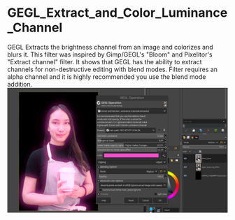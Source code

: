 # GEGL_Extract_and_Color_Luminance_Channel
GEGL Extracts the brightness channel from an image and colorizes and blurs it. This filter was inspired by Gimp/GEGL's "Bloom" and Pixelitor's "Extract channel" filter. It shows that GEGL has the ability to extract channels for non-destructive editing with blend modes.  Filter requires an alpha channel
and it is highly recommended you use the blend mode addition.
![image preview](preview_of_EL.png  )
